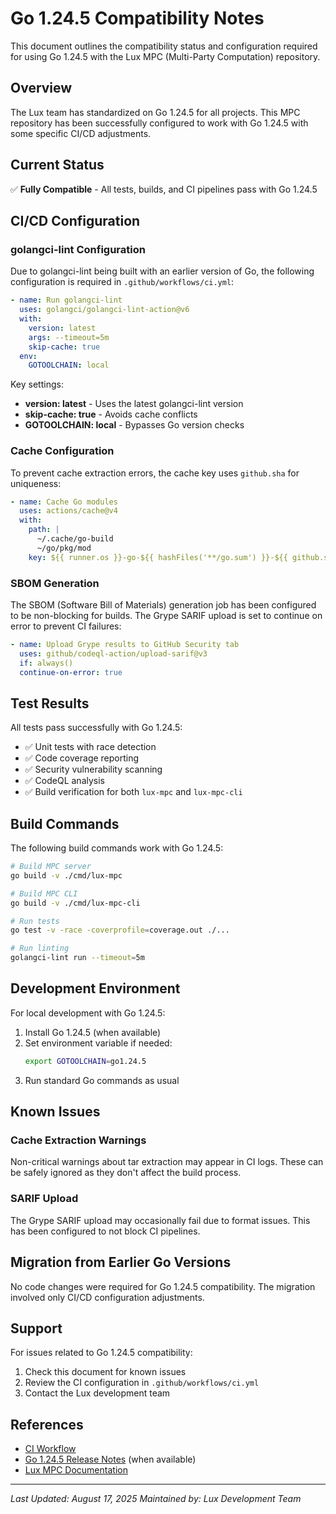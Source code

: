 # Go 1.24.5 Compatibility Notes

This document outlines the compatibility status and configuration required for using Go 1.24.5 with the Lux MPC (Multi-Party Computation) repository.

## Overview

The Lux team has standardized on Go 1.24.5 for all projects. This MPC repository has been successfully configured to work with Go 1.24.5 with some specific CI/CD adjustments.

## Current Status

✅ **Fully Compatible** - All tests, builds, and CI pipelines pass with Go 1.24.5

## CI/CD Configuration

### golangci-lint Configuration

Due to golangci-lint being built with an earlier version of Go, the following configuration is required in `.github/workflows/ci.yml`:

```yaml
- name: Run golangci-lint
  uses: golangci/golangci-lint-action@v6
  with:
    version: latest
    args: --timeout=5m
    skip-cache: true
  env:
    GOTOOLCHAIN: local
```

Key settings:
- **version: latest** - Uses the latest golangci-lint version
- **skip-cache: true** - Avoids cache conflicts
- **GOTOOLCHAIN: local** - Bypasses Go version checks

### Cache Configuration

To prevent cache extraction errors, the cache key uses `github.sha` for uniqueness:

```yaml
- name: Cache Go modules
  uses: actions/cache@v4
  with:
    path: |
      ~/.cache/go-build
      ~/go/pkg/mod
    key: ${{ runner.os }}-go-${{ hashFiles('**/go.sum') }}-${{ github.sha }}
```

### SBOM Generation

The SBOM (Software Bill of Materials) generation job has been configured to be non-blocking for builds. The Grype SARIF upload is set to continue on error to prevent CI failures:

```yaml
- name: Upload Grype results to GitHub Security tab
  uses: github/codeql-action/upload-sarif@v3
  if: always()
  continue-on-error: true
```

## Test Results

All tests pass successfully with Go 1.24.5:
- ✅ Unit tests with race detection
- ✅ Code coverage reporting
- ✅ Security vulnerability scanning
- ✅ CodeQL analysis
- ✅ Build verification for both `lux-mpc` and `lux-mpc-cli`

## Build Commands

The following build commands work with Go 1.24.5:

```bash
# Build MPC server
go build -v ./cmd/lux-mpc

# Build MPC CLI
go build -v ./cmd/lux-mpc-cli

# Run tests
go test -v -race -coverprofile=coverage.out ./...

# Run linting
golangci-lint run --timeout=5m
```

## Development Environment

For local development with Go 1.24.5:

1. Install Go 1.24.5 (when available)
2. Set environment variable if needed:
   ```bash
   export GOTOOLCHAIN=go1.24.5
   ```
3. Run standard Go commands as usual

## Known Issues

### Cache Extraction Warnings
Non-critical warnings about tar extraction may appear in CI logs. These can be safely ignored as they don't affect the build process.

### SARIF Upload
The Grype SARIF upload may occasionally fail due to format issues. This has been configured to not block CI pipelines.

## Migration from Earlier Go Versions

No code changes were required for Go 1.24.5 compatibility. The migration involved only CI/CD configuration adjustments.

## Support

For issues related to Go 1.24.5 compatibility:
1. Check this document for known issues
2. Review the CI configuration in `.github/workflows/ci.yml`
3. Contact the Lux development team

## References

- [CI Workflow](.github/workflows/ci.yml)
- [Go 1.24.5 Release Notes](https://go.dev/doc/go1.24) (when available)
- [Lux MPC Documentation](README.md)

---

*Last Updated: August 17, 2025*
*Maintained by: Lux Development Team*